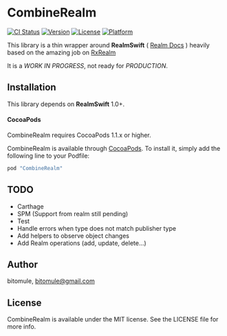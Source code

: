 # CombineRealm

[![CI Status](https://img.shields.io/travis/bitomule/CombineRealm.svg?style=flat)](https://travis-ci.org/bitomule/CombineRealm)
[![Version](https://img.shields.io/cocoapods/v/CombineRealm.svg?style=flat)](https://cocoapods.org/pods/CombineRealm)
[![License](https://img.shields.io/cocoapods/l/CombineRealm.svg?style=flat)](https://cocoapods.org/pods/CombineRealm)
[![Platform](https://img.shields.io/cocoapods/p/CombineRealm.svg?style=flat)](https://cocoapods.org/pods/CombineRealm)

This library is a thin wrapper around __RealmSwift__ ( [Realm Docs](https://realm.io/docs/swift/latest/) ) heavily based on the amazing job on [RxRealm](https://github.com/RxSwiftCommunity/RxRealm)

It is a *WORK IN PROGRESS*, not ready for *PRODUCTION*.

## Installation

This library depends on __RealmSwift__ 1.0+.

#### CocoaPods

CombineRealm requires CocoaPods 1.1.x or higher.

CombineRealm is available through [CocoaPods](http://cocoapods.org). To install it, simply add the following line to your Podfile:

```ruby
pod "CombineRealm"
```

## TODO

* Carthage
* SPM (Support from realm still pending)
* Test
* Handle errors when type does not match publisher type
* Add helpers to observe object changes
* Add Realm operations (add, update, delete...)

## Author

bitomule, bitomule@gmail.com

## License

CombineRealm is available under the MIT license. See the LICENSE file for more info.
